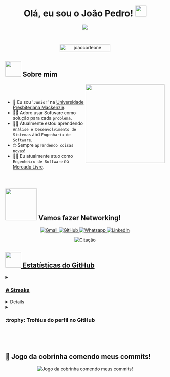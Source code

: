 <h1 align="center">Olá, eu sou o João Pedro! <img src="https://media.giphy.com/media/hvRJCLFzcasrR4ia7z/giphy.gif" width="35px"></h1>
<p align="center">
  <a href="https://github.com/DenverCoder1/readme-typing-svg">
  <img src="https://readme-typing-svg.herokuapp.com?font=Time+New+Roman&color=blue&size=25&center=true&vCenter=true&width=600&height=100&lines=Engenheiro+de+Software;Análise+e+Desenvolvimento+de+Sistemas;Amante+de+Tecnologia;"/>
  </a>
</p>
<br>
<p align="center"> 
	<img src="https://komarev.com/ghpvc/?username=joaocorleone&label=Numero+de+Visitas&color=blue&style=flat" alt="joaocorleone" height="25px" width="160px"/> 
</p>

## <picture><img src="https://github.com/joaocorleone/joaocorleone/blob/main/Images/about_me.gif?raw=true" width="50px"></picture> Sobre mim
<picture>
  <img align="right" src="https://github.com/joaocorleone/joaocorleone/blob/main/Images/Right_Side.gif?raw=true" width="250px">
</picture>
<br><br>

- :school: Eu sou '`Junior`' na [Universidade Presbiteriana Mackenzie](https://www.mackenzie.br/).
- :technologist: Adoro usar Software como solução para cada `problema`.
- :student: Atualmente estou aprendendo `Análise e Desenvolvimento de Sistemas` and `Engenharia de Software`.
- :nerd_face: Sempre `aprendendo coisas novas`!
- :mage_man: Eu atualmente atuo como `Engenheiro de Software` no [Mercado Livre](https://www.mercadolivre.com.br/).

<br>

## <picture><img src="https://github.com/joaocorleone/joaocorleone/blob/main/Images/Connect-with-me.gif?raw=true" width="100px"></picture> Vamos fazer Networking!
<p align="center">
	<a href="mailto:juaocorleone@gmail.com">
    <img img src="https://img.shields.io/badge/gmail-%23EA4335.svg?style=plastic&logo=gmail&logoColor=white" alt="Gmail"/>
  </a>
	<a href="https://github.com/joaocorleone">
    <img src="https://img.shields.io/badge/github-%23181717.svg?style=plastic&logo=github&logoColor=white" alt="GitHub"/>
  </a>
	<a href="https://wa.me/11986111238">
    <img src="https://img.shields.io/badge/whatsapp-%2325D366.svg?style=plastic&logo=whatsapp&logoColor=white" alt="Whatsapp"/>
  </a>
	<a href="https://www.linkedin.com/in/joacgomes/">
    <img src="https://img.shields.io/badge/linkedin-%230A66C2.svg?style=plastic&logo=linkedin&logoColor=white" alt="LinkedIn"/>
  </a>
</p>

<!-- ## 🛠️ Minhas Habilidades

### <picture> <img src = "https://github.com/joaocorleone/joaocorleone/blob/main/Images/Programming_Languages.gif?raw=true" width = 50px>  </picture> Linguagens de Programação

<p align="center">
  &emsp;
  <a href="https://www.cprogramming.com/" target="_blank">
    <img alt="C" src="https://img.shields.io/badge/C%20-%232370ED.svg?style=plastic&logo=c&logoColor=white">
  </a>
  &emsp;
  <a href="https://www.w3schools.com/cpp/" target="_blank">
    <img alt="C++" src="https://img.shields.io/badge/C++%20-%2300599C.svg?style=plastic&logo=c%2B%2B&logoColor=white">
  </a>
  &emsp;
  <a href="https://developer.mozilla.org/en-US/docs/Web/JavaScript" target="_blank">
     <img alt="JavaScript" src="https://img.shields.io/badge/JavaScript%20-%23F7DF1E.svg?style=plastic&logo=javascript&logoColor=black">
   </a>
  &emsp;
  <a href="https://www.java.com" target="_blank">
    <img alt="Java" src="https://img.shields.io/badge/Java-%23007396.svg?style=plastic&logo=java&logoColor=white">
  </a>
  &emsp;
   <a href="https://www.python.org" target="_blank">
    <img alt="Python" src="https://img.shields.io/badge/Python%20-%2314354C.svg?style=plastic&logo=python&logoColor=white">
  </a>
</p>

### <picture> <img src = "https://github.com/joaocorleone/joaocorleone/blob/main/Images/Front_End.gif?raw=true" width = 50px>  </picture> Frontend Development
<p align="center">
  &emsp;
  <a href="https://www.w3.org/html/" target="_blank">
   <img alt="HTML" src="https://img.shields.io/badge/HTML5%20-%23E34F26.svg?style=plastic&logo=html5&logoColor=white">
  </a>
  &emsp;
  <a href="https://www.w3schools.com/css/" target="_blank">
    <img alt="CSS" src="https://img.shields.io/badge/CSS%20-%231572B6.svg?style=plastic&logo=css3&logoColor=white">
  </a>
  &emsp;
  <a href="https://www.python.org" target="_blank">
    <img alt="Python" src="https://img.shields.io/badge/react-%2361DAFB.svg?style=plastic&logo=React&logoColor=black">
  </a>
  &emsp;
  <a href="https://developer.mozilla.org/en-US/docs/Web/JavaScript" target="_blank">
     <img alt="JavaScript" src="https://img.shields.io/badge/JavaScript%20-%23F7DF1E.svg?style=plastic&logo=javascript&logoColor=black">
   </a>
</p>

 ### <picture> <img src = "https://github.com/joaocorleone/joaocorleone/blob/main/Images/Software_Tools.gif?raw=true" width = 50px>  </picture> Software & Tools

<p align="center">
  &emsp;
    <a href="#"><img alt="Git" src="https://img.shields.io/badge/Git%20-%23F05033.svg?style=plastic&logo=git&logoColor=white"></a>
  &emsp;
    <a href="#"><img alt="GitHub" src="https://img.shields.io/badge/github-%23181717.svg?style=plastic&logo=github&logoColor=white"></a>
  &emsp;
    <a href="#"><img alt="Google Sheets" src="https://img.shields.io/badge/Google%20Sheets%20-%2334A853.svg?style=plastic&logo=google%20sheets&logoColor=white"></a>
  &emsp;
    <a href="#"><img alt="Mark Down" src="https://img.shields.io/badge/Markdown-000000?style=plastic&logo=markdown&logoColor=white"></a>
  &emsp;
    <a href="#"><img alt="Stack Overflow" src="https://img.shields.io/badge/-Stack%20Overflow-FE7A16?style=plastic&logo=stack-overflow&logoColor=white"></a>
  &emsp;
    <a href="#"><img alt="Geekf For Geeks" src="https://img.shields.io/badge/geeksforgeeks-%230F9D58.svg?style=plastic&logo=geeksforgeeks&logoColor=white"></a>
  &emsp;
    <a href="#"><img alt="JSON" img src="https://img.shields.io/badge/json-%23000000.svg?style=plastic&logo=json&logoColor=white"></a>
  &emsp;
    <a href="#"><img alt="OpenGL" src="https://img.shields.io/badge/opengl-%235586A4.svg?style=plastic&logo=opengl&logoColor=white"></a>
  &emsp;
    <a href="#"><img alt="Selenium" src="https://img.shields.io/badge/selenium-%2343B02A.svg?&style=plastic&logo=selenium&logoColor=white"></a>
    &emsp;
    <a href="#"><img src="https://img.shields.io/badge/latex-%23008080.svg?&style=plastic&logo=latex&logoColor=white" /></a>
    &emsp;
    <a href="#"><img src="https://img.shields.io/badge/django-%23092E20.svg?&style=plastic&logo=django&logoColor=white" /></a>
    &emsp;
    <a href="#"><img src="https://img.shields.io/badge/mysql-%234479A1.svg?&style=plastic&logo=mysql&logoColor=white"/></a>
</p>

 ### <picture> <img src = "https://github.com/joaocorleone/joaocorleone/blob/main/Images/IDEs.gif?raw=true" width = 50px>  </picture> IDEs

<p align="center">
  &emsp;
    <a href="#"><img alt="Visual Studio Code" src="https://img.shields.io/badge/Visual%20Studio%20Code-0078d7.svg?style=plastic&logo=visual-studio-code&logoColor=white"></a>
  &emsp;
    <a href="#"><img alt="JetBrain" src="https://img.shields.io/badge/jetbrains-%23000000.svg?style=plastic&logo=jetbrains&logoColor=white" /></a>
  &emsp;
    <a href="#"><img alt="Atom" src="https://img.shields.io/badge/atom-%2366595C.svg?&style=plastic&logo=atom&logoColor=white" /></a>
  &emsp;
    <a href="#"><img alt="Eclipse" src="https://img.shields.io/badge/eclipse%20ide-%232C2255.svg?&style=plastic&logo=eclipse%20ide&logoColor=white" /></a>
</p>

 ### <picture> <img src = "https://github.com/joaocorleone/joaocorleone/blob/main/Images/CP_PS.gif?raw=true" width = 50px>  </picture> Competitive Programming & Problem Solving

<p align="center">
  &emsp;
    <a href="#"><img alt = "Codeforces" src="https://img.shields.io/badge/codeforces%20-%231F8ACB.svg?style=plastic&logo=codeforces&logoColor=white" /></a>
  &emsp;
    <a href="#"><img alt = "Leetcode" src="https://img.shields.io/badge/leetcode%20-%23FFA116.svg?style=plastic&logo=leetcode&logoColor=black" /></a>
  &emsp;
    <a href="#"><img alt = "Huckerrank" src="https://img.shields.io/badge/hackerrank-%232EC866.svg?style=plastic&logo=hackerrank&logoColor=white" /></a>
  &emsp;
    <a href="#"><img alt = "CodeChef" src="https://img.shields.io/badge/codechef-%235B4638.svg?style=plastic&logo=codechef&logoColor=white" /></a>
  &emsp;
    <a href="#"><img alt = "Google" src="https://img.shields.io/badge/google-%234285F4.svg?style=plastic&logo=google&logoColor=white" /></a>
  &emsp;
    <a href="#"><img alt = "Codin Game" src="https://img.shields.io/badge/codingame-%23F2BB13.svg?&style=plastic&logo=codingame&logoColor=black" /></a>
</p>

 ### <picture> <img src = "https://github.com/joaocorleone/joaocorleone/blob/main/Images/OS.gif?raw=true" width = 50px>  </picture> Operating Systems

<p align="center">
  &emsp;
    <a href="#"><img src="https://img.shields.io/badge/Linux-FCC624?style=plastic&logo=linux&logoColor=black"></a>
  &emsp;
    <a href="#"><img src="https://img.shields.io/badge/Ubuntu-E95420?style=plastic&logo=ubuntu&logoColor=white"></a>
  &emsp;
    <a href="#"><img src="https://img.shields.io/badge/Windows-0078D6?style=plastic&logo=windows&logoColor=white"></a>
  &emsp;
    <a href="#"><img src="https://img.shields.io/badge/pop!_os-%2348B9C7.svg?style=plastic&&logo=pop!_os&logoColor=white" /></a>
  &emsp;
    <a href="#"><img src="https://img.shields.io/badge/manjaro-%2335BF5C.svg?&style=plastic&logo=manjaro&logoColor=white" /></a>
</p>

<br>
---

-->
<p align="center">
	<a href="https://github.com/piyushsuthar/github-readme-quotes"> <img alt="Citação" src="https://quotes-github-readme.vercel.app/api?type=horizontal&theme=tokyonight&animation=grow_out_in&quoteCategory=programming">
</p>

## <picture><img src="https://github.com/joaocorleone/joaocorleone/blob/main/Images/Statistics.gif?raw=true" width="50px"></picture> Estatísticas do GitHub
<details>
  <summary>
    <h3>🔥 Streaks</h3>
  </summary>
  ----
  <p align="center">
    <img src="https://github-readme-streak-stats.herokuapp.com/?user=joaocorleone&theme=tokyonight_duo" alt="joaocorleone"/>
  </p>
</details>
  
<details>
  <summary>
    <h3>💻 Estatísticas de perfil no GitHub</h3>
  </summary>
  
  ---
  
  <p align="center">
    <a href="https://github.com/anuraghazra/github-readme-stats">
      <img alt="joaocorleone's Github Stats" src="https://github-readme-stats.vercel.app/api?username=joaocorleone&show_icons=true&count_private=true&locale=en&theme=tokyonight&layout=compact" height="230px"/>
    </a>
    <img src="https://github-readme-stats.vercel.app/api/top-langs?username=joaocorleone&langs_count=10&show_icons=true&locale=en&theme=tokyonight" alt="joaocorleone" height="230px"/>
    <br>
    <b>Nota:</b>
    As principais linguagens são apenas uma métrica das linguagens em que meu código público consiste e não refletem experiência ou nível de habilidade.
  </p>
</details>

<details>
  <summary>
    <h3> :trophy: Troféus do perfil no GitHub</h3>
  </summary>

  ---

  <p align="center">
    <a href="https://github.com/ryo-ma/github-profile-trophy">
      <img src="https://github-profile-trophy.vercel.app/?username=joaocorleone&layout=compact&theme=tokyonight&column=4&margin-w=15&margin-h=15" alt="joaocorleone"/>
    </a>
  </p>
</details>

 <!--
<details><summary><h3> :open_file_folder: My Repositories </h3></summary>

----
	
<div>
  <p align="center">
	<a href="https://github.com/joaocorleone/LeetCode_DailyChallenge_2023">
      		<img src="https://github-readme-stats.vercel.app/api/pin/?username=joaocorleone&repo=LeetCode_DailyChallenge_2023&theme=tokyonight" alt="GitHub Stats" />
    	</a>
	<a href="https://github.com/joaocorleone/Ahmed-Hossam">
      		<img src="https://github-readme-stats.vercel.app/api/pin/?username=joaocorleone&repo=Ahmed-Hossam&theme=tokyonight" alt="GitHub Stats" />
    	</a>
    	<a href="https://github.com/joaocorleone/Strees_Testing">
      		<img src="https://github-readme-stats.vercel.app/api/pin/?username=joaocorleone&repo=Strees_Testing&theme=tokyonight" alt="GitHub Stats" />
    	</a>
    	<a href="https://github.com/joaocorleone/CP-Templates">
      		<img src="https://github-readme-stats.vercel.app/api/pin/?username=joaocorleone&repo=CP-Templates&theme=tokyonight" alt="GitHub Stats" />
    	</a>
    	<a href="https://github.com/joaocorleone/Codeforces-Polygon-Template">
      		<img src="https://github-readme-stats.vercel.app/api/pin/?username=joaocorleone&repo=Codeforces-Polygon-Template&theme=tokyonight" alt="GitHub Stats" />
    	</a>
	<a href="https://github.com/joaocorleone/Some-Linux-Commands">
      		<img src="https://github-readme-stats.vercel.app/api/pin/?username=joaocorleone&repo=Some-Linux-Commands&theme=tokyonight" alt="GitHub Stats" />
    	</a>
	<a href="https://github.com/joaocorleone/Shorten-Link">
      		<img src="https://github-readme-stats.vercel.app/api/pin/?username=joaocorleone&repo=Shorten-Link&theme=tokyonight" alt="GitHub Stats" />
    	</a>
	<a href="https://github.com/joaocorleone/joaocorleone">
      		<img src="https://github-readme-stats.vercel.app/api/pin/?username=joaocorleone&repo=joaocorleone&theme=tokyonight" alt="GitHub Stats" />
    	</a>
	<a href="https://github.com/joaocorleone/Competitive-Programming-Session-Content">
      		<img src="https://github-readme-stats.vercel.app/api/pin/?username=joaocorleone&repo=Competitive-Programming-Session-Content&theme=tokyonight" alt="GitHub Stats" />
    	</a>
	<a href="https://github.com/joaocorleone/VS-Code-for-CP">
      		<img src="https://github-readme-stats.vercel.app/api/pin/?username=joaocorleone&repo=VS-Code-for-CP&theme=tokyonight" alt="GitHub Stats" />
    	</a>
	<a href="https://github.com/joaocorleone/Sorting-Algorithms">
      		<img src="https://github-readme-stats.vercel.app/api/pin/?username=joaocorleone&repo=Sorting-Algorithms&theme=tokyonight" alt="GitHub Stats" />
    	</a>
	<a href="https://github.com/joaocorleone/board-link-generator">
      		<img src="https://github-readme-stats.vercel.app/api/pin/?username=joaocorleone&repo=board-link-generator&theme=tokyonight" alt="GitHub Stats" />
    	</a>
	<a href="https://github.com/joaocorleone/Tic-Tac-Toe-GUI">
      		<img src="https://github-readme-stats.vercel.app/api/pin/?username=joaocorleone&repo=Tic-Tac-Toe-GUI&theme=tokyonight" alt="GitHub Stats" />
    	</a>
	<a href="https://github.com/joaocorleone/PhoneBook-System">
      		<img src="https://github-readme-stats.vercel.app/api/pin/?username=joaocorleone&repo=PhoneBook-System&theme=tokyonight" alt="GitHub Stats" />
    	</a>
	<a href="https://github.com/joaocorleone/Codeforces-Sheet-Generator">
      		<img src="https://github-readme-stats.vercel.app/api/pin/?username=joaocorleone&repo=Codeforces-Sheet-Generator&theme=tokyonight" alt="GitHub Stats" />
    	</a>
	<a href="https://github.com/joaocorleone/CP-Calendar">
      		<img src="https://github-readme-stats.vercel.app/api/pin/?username=joaocorleone&repo=CP-Calendar&theme=tokyonight" alt="GitHub Stats" />
    	</a>
	<a href="https://github.com/joaocorleone/Codeforces-Friends-Script">
      		<img src="https://github-readme-stats.vercel.app/api/pin/?username=joaocorleone&repo=Codeforces-Friends-Script&theme=tokyonight" alt="GitHub Stats" />
    	</a>
	<a href="https://github.com/joaocorleone/vJudge-Board-Scrapper">
      		<img src="https://github-readme-stats.vercel.app/api/pin/?username=joaocorleone&repo=vJudge-Board-Scrapper&theme=tokyonight" alt="GitHub Stats" />
    	</a>
	<a href="https://github.com/joaocorleone/CP-Templates-Snippets">
      		<img src="https://github-readme-stats.vercel.app/api/pin/?username=joaocorleone&repo=CP-Templates-Snippets&theme=tokyonight" alt="GitHub Stats" />
    	</a>
	<a href="https://github.com/joaocorleone/Udemy-Website">
      		<img src="https://github-readme-stats.vercel.app/api/pin/?username=joaocorleone&repo=Udemy-Website&theme=tokyonight" alt="GitHub Stats" />
    	</a>
  </p>
</div>
</details>
-->

<br><br>

## 🐍 Jogo da cobrinha comendo meus commits!

<p align="center">
	<picture>
		  <source media="(prefers-color-scheme: dark)" srcset="https://raw.githubusercontent.com/joaocorleone/joaocorleone/output/github-contribution-grid-snake-dark.svg">
		  <source media="(prefers-color-scheme: light)" srcset="https://raw.githubusercontent.com/joaocorleone/joaocorleone/output/github-contribution-grid-snake.svg">
		  <img alt="Jogo da cobrinha comendo meus commits!" src="https://raw.githubusercontent.com/joaocorleone/joaocorleone/output/github-contribution-grid-snake.svg">
	</picture>
</p>
